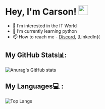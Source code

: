 # Hey, I'm Carson! <img src="https://raw.githubusercontent.com/MartinHeinz/MartinHeinz/master/wave.gif" width="30px">

- 👀 I’m interested in the IT World
- 🌱 I’m currently learning python
- 📫 How to reach me - [Discord](google.com), [LinkedIn](

<!---
carsonful/carsonful is a ✨ special ✨ repository because its `README.md` (this file) appears on your GitHub profile.
You can click the Preview link to take a look at your changes.
--->


## My GitHub Stats📊:

![Anurag's GitHub stats](https://github-readme-stats.vercel.app/api?username=carsonful&show_icons=true&theme=dracula)


## My Languages💻 : 


![Top Langs](https://github-readme-stats.vercel.app/api/top-langs/?username=carsonful&layout=compact)
